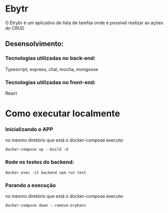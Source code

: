 # Ebytr
O Etrybr é um aplicativo de lista de tarefas onde é possivel realizar as ações do CRUD


## Desensolvimento:
### Tecnologias utilizadas no back-end:
Typescript, express, chai, mocha, mongoose

### Tecnologias utilizadas no front-end:
React
# Como executar localmente

### Inicializando o APP
no mesmo diretório que está o docker-compose execute:
```
docker-compose up --build -d
```
### Rode os testes do backend:

```
docker exec -it backend npm run test
```

### Parando a execução
no mesmo diretório que está o docker-compose execute:
```
docker-compose down --remove-orphans
```
